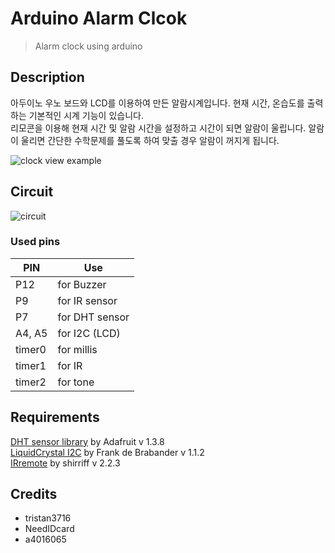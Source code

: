 # Arduino Alarm Clcok
> Alarm clock using arduino

## Description
  아두이노 우노 보드와 LCD를 이용하여 만든 알람시계입니다. 현재 시간, 온습도를 출력하는 기본적인 시계 기능이 있습니다.  
  리모콘을 이용해 현재 시간 및 알람 시간을 설정하고 시간이 되면 알람이 울립니다. 알람이 울리면 간단한 수학문제를 풀도록 하여 맞출 경우 알람이 꺼지게 됩니다.  

![clock view example](https://drive.google.com/uc?id=1ONEi9GIYaKnlxnfzg-SIc_v1KZ7UiIsg)

## Circuit
![circuit](https://drive.google.com/uc?id=1l1QtgGdZYFnbxV_Xk3Sjc1VKFYMkkoij)

### Used pins
PIN    | Use
------ | --------------
P12    | for Buzzer
P9     | for IR sensor
P7     | for DHT sensor
A4, A5 | for I2C (LCD)
timer0 | for millis
timer1 | for IR
timer2 | for tone

## Requirements
[DHT sensor library](https://github.com/adafruit/DHT-sensor-library) by Adafruit v 1.3.8  
[LiquidCrystal I2C](https://github.com/johnrickman/LiquidCrystal_I2C) by Frank de Brabander v 1.1.2  
[IRremote](https://github.com/z3t0/Arduino-IRremote) by shirriff v 2.2.3  


## Credits
* tristan3716
* NeedIDcard
* a4016065
